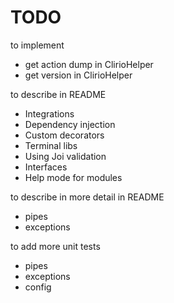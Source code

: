 # TODO

to implement

- get action dump in ClirioHelper
- get version in ClirioHelper

to describe in README

- Integrations
- Dependency injection
- Custom decorators
- Terminal libs
- Using Joi validation
- Interfaces
- Help mode for modules

to describe in more detail in README

- pipes
- exceptions

to add more unit tests

- pipes
- exceptions
- config
